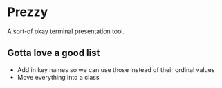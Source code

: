 # Prezzy

A sort-of okay terminal presentation tool.

## Gotta love a good list

- Add in key names so we can use those instead of their ordinal values
- Move everything into a class